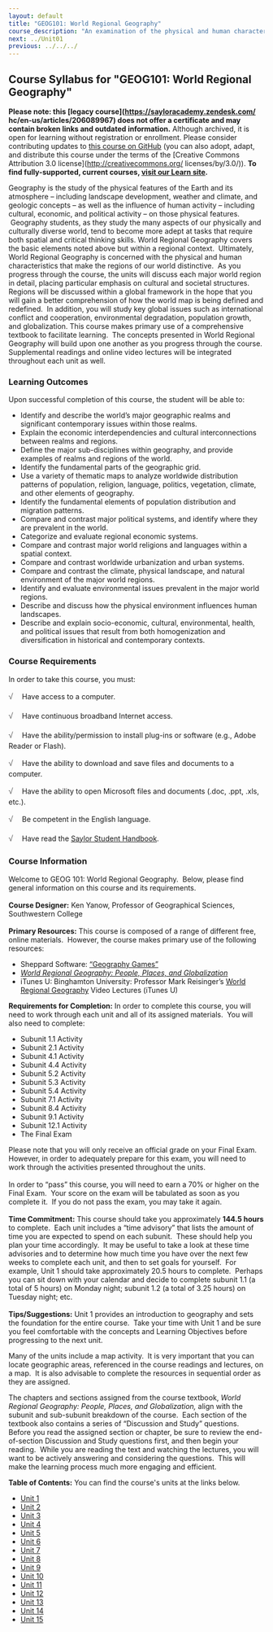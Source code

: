 ```yaml
---
layout: default
title: "GEOG101: World Regional Geography"
course_description: "An examination of the physical and human characteristics that make the regions of our world distinctive, placing particular emphasis on cultural and societal structures."
next: ../Unit01
previous: ../../../
---
```

Course Syllabus for "GEOG101: World Regional Geography"
-------------------------------------------------------

**Please note: this [legacy course](https://sayloracademy.zendesk.com/
hc/en-us/articles/206089967) does not offer a certificate and may contain 
broken links and outdated information.** Although archived, it is open 
for learning without registration or enrollment. Please consider contributing 
updates to [this course on GitHub](https://github.com/saylordotorg/course_geog101) 
(you can also adopt, adapt, and distribute this course under the terms of 
the [Creative Commons Attribution 3.0 license](http://creativecommons.org/
licenses/by/3.0/)). **To find fully-supported, current courses, [visit our 
Learn site](https://learn.saylor.org).**

Geography is the study of the physical features of the Earth and its
atmosphere – including landscape development, weather and climate, and
geologic concepts – as well as the influence of human activity –
including cultural, economic, and political activity – on those physical
features.  Geography students, as they study the many aspects of our
physically and culturally diverse world, tend to become more adept at
tasks that require both spatial and critical thinking skills. World
Regional Geography covers the basic elements noted above but within a
regional context.  Ultimately, World Regional Geography is concerned
with the physical and human characteristics that make the regions of our
world distinctive.  As you progress through the course, the units will
discuss each major world region in detail, placing particular emphasis
on cultural and societal structures.  Regions will be discussed within a
global framework in the hope that you will gain a better comprehension
of how the world map is being defined and redefined.  In addition, you
will study key global issues such as international conflict and
cooperation, environmental degradation, population growth, and
globalization. This course makes primary use of a comprehensive textbook
to facilitate learning.  The concepts presented in World Regional
Geography will build upon one another as you progress through the
course.  Supplemental readings and online video lectures will be
integrated throughout each unit as well.

### Learning Outcomes

Upon successful completion of this course, the student will be able to:

-   Identify and describe the world’s major geographic realms and
    significant contemporary issues within those realms.
-   Explain the economic interdependencies and cultural interconnections
    between realms and regions.
-   Define the major sub-disciplines within geography, and provide
    examples of realms and regions of the world.
-   Identify the fundamental parts of the geographic grid.
-   Use a variety of thematic maps to analyze worldwide distribution
    patterns of population, religion, language, politics, vegetation,
    climate, and other elements of geography.
-   Identify the fundamental elements of population distribution and
    migration patterns.
-   Compare and contrast major political systems, and identify where
    they are prevalent in the world.
-   Categorize and evaluate regional economic systems.
-   Compare and contrast major world religions and languages within a
    spatial context.
-   Compare and contrast worldwide urbanization and urban systems.
-   Compare and contrast the climate, physical landscape, and natural
    environment of the major world regions.
-   Identify and evaluate environmental issues prevalent in the major
    world regions.
-   Describe and discuss how the physical environment influences human
    landscapes.
-   Describe and explain socio-economic, cultural, environmental,
    health, and political issues that result from both homogenization
    and diversification in historical and contemporary contexts.

### Course Requirements

In order to take this course, you must:  
  
 <span
style="color: rgb(85, 85, 85); font-family: 'Myriad Pro', 'Gill Sans', 'Gill Sans MT', Calibri, sans-serif; font-size: 16px; line-height: 24px;">√
   </span>Have access to a computer.  
  
 <span
style="color: rgb(85, 85, 85); font-family: 'Myriad Pro', 'Gill Sans', 'Gill Sans MT', Calibri, sans-serif; font-size: 16px; line-height: 24px;">√
   </span>Have continuous broadband Internet access.  
  
 <span
style="color: rgb(85, 85, 85); font-family: 'Myriad Pro', 'Gill Sans', 'Gill Sans MT', Calibri, sans-serif; font-size: 16px; line-height: 24px;">√
   </span>Have the ability/permission to install plug-ins or software
(e.g., Adobe Reader or Flash).  
  
 <span
style="color: rgb(85, 85, 85); font-family: 'Myriad Pro', 'Gill Sans', 'Gill Sans MT', Calibri, sans-serif; font-size: 16px; line-height: 24px;">√
   </span>Have the ability to download and save files and documents to a
computer.  
  
 <span
style="color: rgb(85, 85, 85); font-family: 'Myriad Pro', 'Gill Sans', 'Gill Sans MT', Calibri, sans-serif; font-size: 16px; line-height: 24px;">√
   </span>Have the ability to open Microsoft files and documents (.doc,
.ppt, .xls, etc.).  
  
 <span
style="color: rgb(85, 85, 85); font-family: 'Myriad Pro', 'Gill Sans', 'Gill Sans MT', Calibri, sans-serif; font-size: 16px; line-height: 24px;">√
   </span>Be competent in the English language.  
  
 <span
style="color: rgb(85, 85, 85); font-family: 'Myriad Pro', 'Gill Sans', 'Gill Sans MT', Calibri, sans-serif; font-size: 16px; line-height: 24px;">√
   </span>Have read the [Saylor Student
Handbook](http://www.saylor.org/site/wp-content/uploads/2012/05/Saylor-StudentHandbook.pdf).

### Course Information

Welcome to GEOG 101: World Regional Geography.  Below, please find
general information on this course and its requirements.   
    
 **Course Designer:** Ken Yanow, Professor of Geographical Sciences,
Southwestern College  
    
 **Primary Resources:** This course is composed of a range of different
free, online materials.  However, the course makes primary use of the
following resources:

-   Sheppard Software: [“Geography
    Games”](http://www.sheppardsoftware.com/Geography.htm)
-   [*World Regional Geography: People, Places, and
    Globalization*](http://www.saylor.org/site/textbooks/World%20Regional%20Geography.pdf)
-   iTunes U: Binghamton University: Professor Mark Reisinger’s
    [World Regional
    Geography](http://itunes.apple.com/itunes-u/geog151-world-regional-geography/id393916918?mt=2)
    Video Lectures (iTunes U)

**Requirements for Completion:** In order to complete this course, you
will need to work through each unit and all of its assigned materials.
 You will also need to complete:

-   Subunit 1.1 Activity
-   Subunit 2.1 Activity
-   Subunit 4.1 Activity
-   Subunit 4.4 Activity
-   Subunit 5.2 Activity
-   Subunit 5.3 Activity
-   Subunit 5.4 Activity
-   Subunit 7.1 Activity
-   Subunit 8.4 Activity
-   Subunit 9.1 Activity
-   Subunit 12.1 Activity
-   The Final Exam

Please note that you will only receive an official grade on your Final
Exam.  However, in order to adequately prepare for this exam, you will
need to work through the activities presented throughout the units.  
    
 In order to “pass” this course, you will need to earn a 70% or higher
on the Final Exam.  Your score on the exam will be tabulated as soon as
you complete it.  If you do not pass the exam, you may take it again.  
    
 **Time Commitment:** This course should take you approximately **144.5
hours** to complete.  Each unit includes a “time advisory” that lists
the amount of time you are expected to spend on each subunit.  These
should help you plan your time accordingly.  It may be useful to take a
look at these time advisories and to determine how much time you have
over the next few weeks to complete each unit, and then to set goals for
yourself.  For example, Unit 1 should take approximately 20.5 hours to
complete.  Perhaps you can sit down with your calendar and decide to
complete subunit 1.1 (a total of 5 hours) on Monday night; subunit 1.2
(a total of 3.25 hours) on Tuesday night; etc.  
    
 **Tips/Suggestions:** Unit 1 provides an introduction to geography and
sets the foundation for the entire course.  Take your time with Unit 1
and be sure you feel comfortable with the concepts and Learning
Objectives before progressing to the next unit.    
  
 Many of the units include a map activity.  It is very important that
you can locate geographic areas, referenced in the course readings and
lectures, on a map.  It is also advisable to complete the resources in
sequential order as they are assigned.  
  
 The chapters and sections assigned from the course textbook, *World
Regional Geography: People, Places, and Globalization,* align with the
subunit and sub-subunit breakdown of the course.  Each section of the
textbook also contains a series of “Discussion and Study” questions. 
Before you read the assigned section or chapter, be sure to review the
end-of-section Discussion and Study questions first, and then begin your
reading.  While you are reading the text and watching the lectures, you
will want to be actively answering and considering the questions.  This
will make the learning process much more engaging and efficient.   
  
**Table of Contents:** You can find the course's units at the links below.

- [Unit 1](https://legacy.saylor.org/geog101/Unit01/)
- [Unit 2](https://legacy.saylor.org/geog101/Unit02/)
- [Unit 3](https://legacy.saylor.org/geog101/Unit03/)
- [Unit 4](https://legacy.saylor.org/geog101/Unit04/)
- [Unit 5](https://legacy.saylor.org/geog101/Unit05/)
- [Unit 6](https://legacy.saylor.org/geog101/Unit06/)
- [Unit 7](https://legacy.saylor.org/geog101/Unit07/)
- [Unit 8](https://legacy.saylor.org/geog101/Unit08/)
- [Unit 9](https://legacy.saylor.org/geog101/Unit09/)
- [Unit 10](https://legacy.saylor.org/geog101/Unit10/)
- [Unit 11](https://legacy.saylor.org/geog101/Unit11/)
- [Unit 12](https://legacy.saylor.org/geog101/Unit12/)
- [Unit 13](https://legacy.saylor.org/geog101/Unit13/)
- [Unit 14](https://legacy.saylor.org/geog101/Unit14/)
- [Unit 15](https://legacy.saylor.org/geog101/Unit15/)
